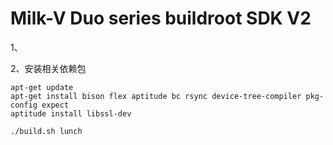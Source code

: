 # Milk-V Duo series buildroot SDK V2

1、

2、安装相关依赖包
```
apt-get update
apt-get install bison flex aptitude bc rsync device-tree-compiler pkg-config expect 
aptitude install libssl-dev
```

```
./build.sh lunch
```
